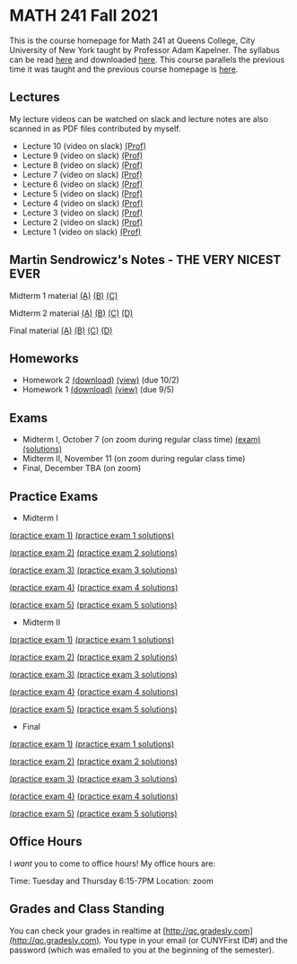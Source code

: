 # MATH 241 Fall 2021

This is the course homepage for Math 241 at Queens College, City University of New York taught by Professor Adam Kapelner. The syllabus can be read [here](https://github.com/kapelner/QC_Math_241_Fall_2021/blob/master/syllabus/syllabus.pdf) and downloaded [here](https://raw.githubusercontent.com/kapelner/QC_Math_241_Fall_2021/master/syllabus/syllabus.pdf). This course parallels the previous time it was taught and the previous course homepage is [here](https://github.com/kapelner/QC_Math_241_Fall_2017).

## Lectures

My lecture videos can be watched on slack and lecture notes are also scanned in as PDF files contributed by myself.

* Lecture 10 (video on slack) [(Prof)](https://github.com/kapelner/QC_Math_241_Fall_2021/blob/master/lectures/lec10kap.pdf)
* Lecture 9 (video on slack) [(Prof)](https://github.com/kapelner/QC_Math_241_Fall_2021/blob/master/lectures/lec09kap.pdf)
* Lecture 8 (video on slack) [(Prof)](https://github.com/kapelner/QC_Math_241_Fall_2021/blob/master/lectures/lec08kap.pdf)
* Lecture 7 (video on slack) [(Prof)](https://github.com/kapelner/QC_Math_241_Fall_2021/blob/master/lectures/lec07kap.pdf)
* Lecture 6 (video on slack) [(Prof)](https://github.com/kapelner/QC_Math_241_Fall_2021/blob/master/lectures/lec06kap.pdf)
* Lecture 5 (video on slack) [(Prof)](https://github.com/kapelner/QC_Math_241_Fall_2021/blob/master/lectures/lec05kap.pdf)
* Lecture 4 (video on slack) [(Prof)](https://github.com/kapelner/QC_Math_241_Fall_2021/blob/master/lectures/lec04kap.pdf)
* Lecture 3 (video on slack) [(Prof)](https://github.com/kapelner/QC_Math_241_Fall_2021/blob/master/lectures/lec03kap.pdf)
* Lecture 2 (video on slack) [(Prof)](https://github.com/kapelner/QC_Math_241_Fall_2021/blob/master/lectures/lec02kap.pdf)
* Lecture 1 (video on slack) [(Prof)](https://github.com/kapelner/QC_Math_241_Fall_2021/blob/master/lectures/lec01kap.pdf)



## Martin Sendrowicz's Notes - THE VERY NICEST EVER

Midterm 1 material [(A)](https://github.com/kapelner/QC_Math_241_Fall_2017/blob/master/marcin/1a.pdf) [(B)](https://github.com/kapelner/QC_Math_241_Fall_2017/blob/master/marcin/1b.pdf) [(C)](https://github.com/kapelner/QC_Math_241_Fall_2017/blob/master/marcin/1c.pdf)

Midterm 2 material [(A)](https://github.com/kapelner/QC_Math_241_Fall_2017/blob/master/marcin/2a.pdf) [(B)](https://github.com/kapelner/QC_Math_241_Fall_2017/blob/master/marcin/2b.pdf) [(C)](https://github.com/kapelner/QC_Math_241_Fall_2017/blob/master/marcin/2c.pdf) [(D)](https://github.com/kapelner/QC_Math_241_Fall_2017/blob/master/marcin/2d.pdf)

Final material [(A)](https://github.com/kapelner/QC_Math_241_Fall_2017/blob/master/marcin/3a.pdf) [(B)](https://github.com/kapelner/QC_Math_241_Fall_2017/blob/master/marcin/3b.pdf) [(C)](https://github.com/kapelner/QC_Math_241_Fall_2017/blob/master/marcin/3c.pdf) [(D)](https://github.com/kapelner/QC_Math_241_Fall_2017/blob/master/marcin/3d.pdf)

## Homeworks

<!--
* Homework 9 [(download)](https://github.com/kapelner/QC_Math_241_Fall_2021/blob/master/homeworks/hw09/hw09.pdf?raw=true) [(view)](https://github.com/kapelner/QC_Math_241_Fall_2021/blob/master/homeworks/hw09/hw09.pdf) (due 12/12)
* Homework 8 [(download)](https://github.com/kapelner/QC_Math_241_Fall_2021/blob/master/homeworks/hw08/hw08.pdf?raw=true) [(view)](https://github.com/kapelner/QC_Math_241_Fall_2021/blob/master/homeworks/hw08/hw08.pdf) (due 12/2)
* Homework 7 [(download)](https://github.com/kapelner/QC_Math_241_Fall_2021/blob/master/homeworks/hw07/hw07.pdf?raw=true) [(view)](https://github.com/kapelner/QC_Math_241_Fall_2021/blob/master/homeworks/hw07/hw07.pdf) (due 12/12)
* Homework 6 [(download)](https://github.com/kapelner/QC_Math_241_Fall_2021/blob/master/homeworks/hw06/hw06.pdf?raw=true) [(view)](https://github.com/kapelner/QC_Math_241_Fall_2021/blob/master/homeworks/hw06/hw06.pdf) (due 11/30)
* Homework 5 [(download)](https://github.com/kapelner/QC_Math_241_Fall_2021/blob/master/homeworks/hw05/hw05.pdf?raw=true) [(view)](https://github.com/kapelner/QC_Math_241_Fall_2021/blob/master/homeworks/hw05/hw05.pdf) (due 11/20)
* Homework 4 [(download)](https://github.com/kapelner/QC_Math_241_Fall_2021/blob/master/homeworks/hw04/hw04.pdf?raw=true) [(view)](https://github.com/kapelner/QC_Math_241_Fall_2021/blob/master/homeworks/hw04/hw04.pdf) (due 11/1)
* Homework 3 [(download)](https://github.com/kapelner/QC_Math_241_Fall_2021/blob/master/homeworks/hw03/hw03.pdf?raw=true) [(view)](https://github.com/kapelner/QC_Math_241_Fall_2021/blob/master/homeworks/hw03/hw03.pdf) (due 10/16)-->
* Homework 2 [(download)](https://github.com/kapelner/QC_Math_241_Fall_2021/blob/master/homeworks/hw02/hw02.pdf?raw=true) [(view)](https://github.com/kapelner/QC_Math_241_Fall_2021/blob/master/homeworks/hw02/hw02.pdf) (due 10/2)
* Homework 1 [(download)](https://github.com/kapelner/QC_Math_241_Fall_2021/blob/master/homeworks/hw01/hw01.pdf?raw=true) [(view)](https://github.com/kapelner/QC_Math_241_Fall_2021/blob/master/homeworks/hw01/hw01.pdf) (due 9/5)


## Exams

* Midterm I, October 7 (on zoom during regular class time) [(exam)](https://github.com/kapelner/QC_Math_241_Fall_2021/blob/master/exams/midterm1/midterm1.pdf) [(solutions)](https://github.com/kapelner/QC_Math_241_Fall_2021/blob/master/exams/midterm1/midterm1_solutions.pdf)
* Midterm II, November 11 (on zoom during regular class time) 
* Final, December TBA (on zoom) 

## Practice Exams

* Midterm I

[(practice exam 1)](https://github.com/kapelner/QC_Math_241_Fall_2017/blob/master/exams/midterm1/midterm1.pdf) [(practice exam 1 solutions)](https://github.com/kapelner/QC_Math_241_Fall_2017/blob/master/exams/midterm1/midterm1_solutions.pdf)

[(practice exam 2)](https://github.com/kapelner/QC_Math_241_Fall_2016/blob/master/exams/midterm1/midterm1.pdf) [(practice exam 2 solutions)](https://github.com/kapelner/QC_Math_241_Fall_2016/blob/master/exams/midterm1/midterm1_solutions.pdf)

[(practice exam 3)](https://github.com/kapelner/QC_Math_241_Fall_2015/blob/master/exams/midterm1/midterm1.pdf) [(practice exam 3 solutions)](https://github.com/kapelner/QC_Math_241_Fall_2015/blob/master/exams/midterm1/midterm1_solutions.pdf) 

[(practice exam 4)](https://github.com/kapelner/QC_Math_241_Spring_2015/blob/master/exams/midterm1/midterm1.pdf?raw=true) [(practice exam 4 solutions)](https://github.com/kapelner/QC_Math_241_Spring_2015/blob/master/exams/midterm1/midterm1_solutions.pdf?raw=true) 

[(practice exam 5)](https://github.com/kapelner/QC_Math_241_Fall_2014_15/blob/master/exams/midterm1/midterm1.pdf?raw=true) [(practice exam 5 solutions)](https://github.com/kapelner/QC_Math_241_Fall_2014_15/blob/master/exams/midterm1/midterm1_solutions.pdf?raw=true)

* Midterm II

[(practice exam 1)](https://github.com/kapelner/QC_Math_241_Fall_2017/blob/master/exams/midterm2/midterm2.pdf) [(practice exam 1 solutions)](https://github.com/kapelner/QC_Math_241_Fall_2017/blob/master/exams/midterm2/midterm2_solutions.pdf)

[(practice exam 2)](https://github.com/kapelner/QC_Math_241_Fall_2016/blob/master/exams/midterm2/midterm2.pdf) [(practice exam 2 solutions)](https://github.com/kapelner/QC_Math_241_Fall_2016/blob/master/exams/midterm2/midterm2_solutions.pdf)

[(practice exam 3)](https://github.com/kapelner/QC_Math_241_Fall_2015/blob/master/exams/midterm2/midterm2.pdf) [(practice exam 3 solutions)](https://github.com/kapelner/QC_Math_241_Fall_2015/blob/master/exams/midterm2/midterm2_solutions.pdf) 

[(practice exam 4)](https://github.com/kapelner/QC_Math_241_Spring_2015/blob/master/exams/midterm2/midterm2.pdf?raw=true) [(practice exam 4 solutions)](https://github.com/kapelner/QC_Math_241_Spring_2015/blob/master/exams/midterm2/midterm2_solutions.pdf?raw=true) 

[(practice exam 5)](https://github.com/kapelner/QC_Math_241_Fall_2014_15/blob/master/exams/midterm2/midterm2.pdf?raw=true) [(practice exam 5 solutions)](https://github.com/kapelner/QC_Math_241_Fall_2014_15/blob/master/exams/midterm2/midterm2_solutions.pdf?raw=true)

* Final

[(practice exam 1)](https://github.com/kapelner/QC_Math_241_Fall_2017/blob/master/exams/final/final.pdf) [(practice exam 1 solutions)](https://github.com/kapelner/QC_Math_241_Fall_2017/blob/master/exams/final/final_solutions.pdf)

[(practice exam 2)](https://github.com/kapelner/QC_Math_241_Fall_2016/blob/master/exams/final/final.pdf) [(practice exam 2 solutions)](https://github.com/kapelner/QC_Math_241_Fall_2016/blob/master/exams/final/final_solutions.pdf)

[(practice exam 3)](https://github.com/kapelner/QC_Math_241_Fall_2015/blob/master/exams/final/final.pdf) [(practice exam 3 solutions)](https://github.com/kapelner/QC_Math_241_Fall_2015/blob/master/exams/final/final_solutions.pdf)  

[(practice exam 4)](https://github.com/kapelner/QC_Math_241_Spring_2015/blob/master/exams/final/final.pdf?raw=true) [(practice exam 4 solutions)](https://github.com/kapelner/QC_Math_241_Spring_2015/blob/master/exams/final/final_solutions.pdf?raw=true) 

[(practice exam 5)](https://github.com/kapelner/QC_Math_241_Fall_2014_15/blob/master/exams/final/final.pdf?raw=true) [(practice exam 5 solutions)](https://github.com/kapelner/QC_Math_241_Fall_2014_15/blob/master/exams/final/final_solutions.pdf?raw=true)


## Office Hours

I *want* you to come to office hours! My office hours are:

Time: Tuesday and Thursday 6:15-7PM
Location: zoom

## Grades and Class Standing

You can check your grades in realtime at [http://qc.gradesly.com](http://qc.gradesly.com). You type in your email (or CUNYFirst ID#) and the password (which was emailed to you at the beginning of the semester).